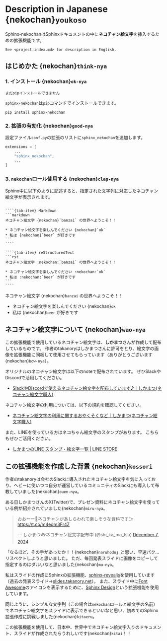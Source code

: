 # Description in Japanese {nekochan}`youkoso`

Sphinx-nekochanはSphinxドキュメントの中に**ネコチャン絵文字**を挿入するための拡張機能です。

```{hint}
See <project:index.md> for description in English.
```

## はじめかた {nekochan}`think-nya`

### 1. インストール {nekochan}`ok-nya`

```{warning}
まだpipインストールできません
```

`sphinx-nekochan`は`pip`コマンドでインストールできます。

```
pip install sphinx-nekochan
```

### 2. 拡張の有効化 {nekochan}`good-nya`

設定ファイル`conf.py`の拡張のリストに`sphinx_nekochan`を追加します。

```python
extensions = [
    ...
    "sphinx_nekochan",
    ...
]
```

### 3. `nekochan`ロール使用する {nekochan}`clap-nya`

Sphinx中に以下のように記述すると、指定された文字列に対応したネコチャン絵文字が表示されます。

`````{tab-set}

````{tab-item} Markdown
```markdown
ネコチャン絵文字 {nekochan}`banzai` の世界へようこそ！！

* ネコチャン絵文字を楽しんでください {nekochan}`ok`
* 私は {nekochan}`beer` が好きです
```
````

````{tab-item} reStructuredText
```rst
ネコチャン絵文字 :nekochan:`banzai` の世界へようこそ！！

* ネコチャン絵文字を楽しんでください :nekochan:`ok`
* 私は :nekochan:`beer` が好きです
```
````

`````

ネコチャン絵文字 {nekochan}`banzai` の世界へようこそ！！

* ネコチャン絵文字を楽しんでください {nekochan}`ok`
* 私は {nekochan}`beer` が好きです

## ネコチャン絵文字について {nekochan}`wao-nya`

この拡張機能で使用しているネコチャン絵文字は、**しかまつ**さんが作成して配布しているものです。
作者のtakanoryはしかまつさんに許可をとり、絵文字の画像を拡張機能に同梱して使用させてもらっています（ありがとうございます{nekochan}`bow-nya`）。

オリジナルのネコチャン絵文字は以下のnoteで配布されています。
ぜひSlackやDiscordで活用してください。

* [SlackやDiscordで使えるネコチャン絵文字を配布しています♪｜しかまつ(ネコチャン絵文字職人)](https://note.com/shikamatsu/n/nd217dc0617db)

ネコチャン絵文字の利用については、以下の規約を確認してください。

* [ネコチャン絵文字の利用に関するおやくそくなど｜しかまつ(ネコチャン絵文字職人)](https://note.com/shikamatsu/n/n8818bb5ebea1)

また、LINEを使っている方はネコちゃん絵文字のスタンプがあります。
こちらもぜひご活用ください。

* [しかまつのLINE スタンプ・絵文字一覧 | LINE STORE](https://store.line.me/stickershop/author/3740572/ja)

## この拡張機能を作成した背景 {nekochan}`kossori`

作者のtakanoryは会社のSlackに導入されたネコチャン絵文字を気に入っており、ヘビーに使いつつ自分が運営しているコミュニティのSlackにも導入して布教していました{nekochan}`ouen-nya`。

ある日しかまつさんのX(Twitter)で、プレゼン資料にネコチャン絵文字を使っている例が紹介されていました{nekochan}`miru-nya`。

<blockquote class="twitter-tweet"><p lang="ja" dir="ltr">おおーー👏ネコチャンがあしらわれて楽しそうな資料ですﾆｬ <a href="https://t.co/m4edm3Fr4Z">https://t.co/m4edm3Fr4Z</a></p>&mdash; しかまつ👓ネコチャン絵文字配布中 (@shi_ka_ma_tsu) <a href="https://twitter.com/shi_ka_ma_tsu/status/1865545312775073951?ref_src=twsrc%5Etfw">December 7, 2024</a></blockquote> <script async src="https://platform.twitter.com/widgets.js" charset="utf-8"></script> 

「なるほど、その手があったか！！{nekochan}`naruhodo`」と思い、早速パク...リスペクトしようと思いました。
ただ、毎回発表スライドに画像をコピーして指定するのはダルいなと思いました{nekochan}`mu-nya`。

私はスライドの作成にSphinxの拡張機能、[sphinx-revealjs](https://sphinx-revealjs.readthedocs.io/en/stable/)を使用しています（過去の発表スライド→[slides.takanory.net](https://slides.takanory.net/)）。
また、スライド中に[Font Awesome](https://fontawesome.com/)のアイコンを表示するために、[Sphinx Design](https://sphinx-design.readthedocs.io/en/latest/badges_buttons.html#fontawesome-icons)という拡張機能を使用しています。

同じように、シンプルな文字列（この場合は`nekochan`ロールと絵文字の名前）でネコチャン絵文字をスライドに表示できるといいなと思い、初めてのSphinx拡張作成に挑戦しました{nekochan}`kitaeru`。

この拡張機能を使用して、日本中、世界中でネコチャン絵文字入りのドキュメント、スライドが作成されたらうれしいです{nekochan}`kitai`！！
